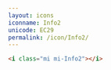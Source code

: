 ```yaml
---
layout: icons
iconname: Info2
unicode: EC29
permalink: /icon/Info2/
---
```


``` html
<i class="mi mi-Info2"></i>
```
